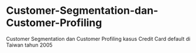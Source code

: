 # Customer-Segmentation-dan-Customer-Profiling
Customer Segmentation dan Customer Profiling kasus Credit Card default di Taiwan tahun 2005
